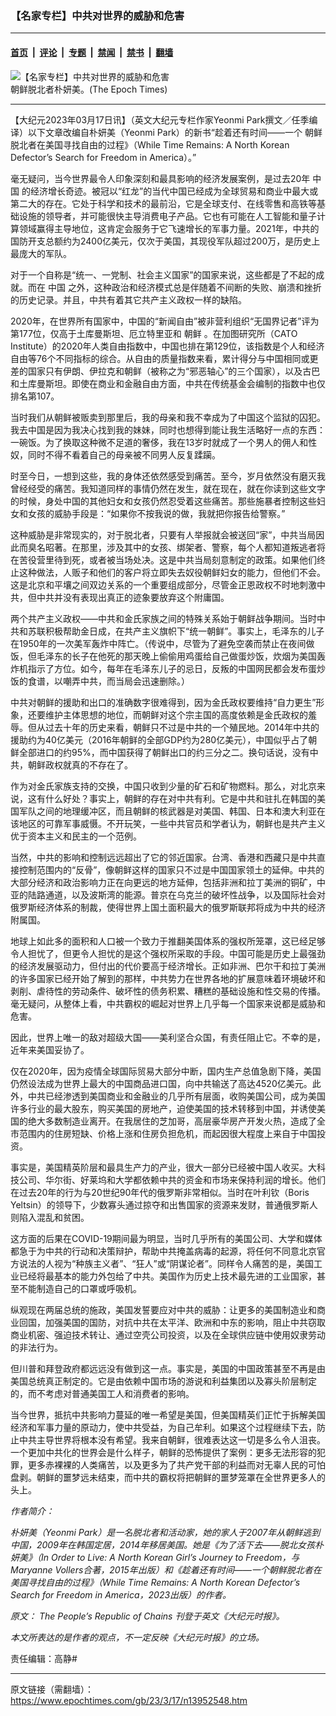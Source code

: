 ### 【名家专栏】中共对世界的威胁和危害

---

#### [首页](../../../..?n13952548) &nbsp;|&nbsp; [评论](../../../../../epoch-comment?n13952548) &nbsp;|&nbsp; [专题](../../../../../epoch-special?n13952548) &nbsp;|&nbsp; [禁闻](../../../../../epoch-news?n13952548) &nbsp;|&nbsp; [禁书](../../../../../books?n13952548) &nbsp;|&nbsp; [翻墙](https://github.com/gfw-breaker/nogfw/blob/master/README.md?n13952548)


<div><img alt="【名家专栏】中共对世界的威胁和危害" class="attachment-djy_600_400 size-djy_600_400 wp-post-image" src="https://i.epochtimes.com/assets/uploads/2023/03/id13952550-yeonmi-park-700x420-600x400.jpg"/>
<div class="caption">
 朝鲜脱北者朴妍美。(The Epoch Times)
</div></div><hr/><div class="post_content" id="artbody" itemprop="articleBody">
 <!-- article content begin -->
 <p>
  【大纪元2023年03月17日讯】（英文大纪元专栏作家Yeonmi Park撰文／任季编译）以下文章改编自朴妍美（Yeonmi Park）的新书“趁着还有时间——一个
  <ok href="https://www.epochtimes.com/gb/tag/%E6%9C%9D%E9%B2%9C.html">
   朝鲜
  </ok>
  脱北者在美国寻找自由的过程》（While Time Remains: A North Korean Defector’s Search for Freedom in America）。”
 </p>
 <p>
  毫无疑问，当今世界最令人印象深刻和最具影响的经济发展案例，是过去20年
  <ok href="https://www.epochtimes.com/gb/tag/%E4%B8%AD%E5%9B%BD.html">
   中国
  </ok>
  的经济增长奇迹。被冠以“红龙”的当代中国已经成为全球贸易和商业中最大或第二大的存在。它处于科学和技术的最前沿，它是全球支付、在线零售和高铁等基础设施的领导者，并可能很快主导消费电子产品。它也有可能在人工智能和量子计算领域赢得主导地位，这肯定会服务于它飞速增长的军事力量。2021年，中共的国防开支总额约为2400亿美元，仅次于美国，其现役军队超过200万，是历史上最庞大的军队。
 </p>
 <p>
  对于一个自称是“统一、一党制、社会主义国家”的国家来说，这些都是了不起的成就。而在
  <ok href="https://www.epochtimes.com/gb/tag/%E4%B8%AD%E5%9B%BD.html">
   中国
  </ok>
  之外，这种政治和经济模式总是伴随着不间断的失败、崩溃和挫折的历史记录。并且，中共有着其它共产主义政权一样的缺陷。
 </p>
 <p>
  2020年，在世界所有国家中，中国的“新闻自由”被非营利组织“无国界记者”评为第177位，仅高于土库曼斯坦、厄立特里亚和
  <ok href="https://www.epochtimes.com/gb/tag/%E6%9C%9D%E9%B2%9C.html">
   朝鲜
  </ok>
  。在加图研究所（CATO Institute）的2020年人类自由指数中，中国也排在第129位，该指数是个人和经济自由等76个不同指标的综合。从自由的质量指数来看，累计得分与中国相同或更差的国家只有伊朗、伊拉克和朝鲜（被称之为“邪恶轴心”的三个国家），以及古巴和土库曼斯坦。即使在商业和金融自由方面，中共在传统基金会编制的指数中也仅排名第107。
 </p>
 <p>
  当时我们从朝鲜被贩卖到那里后，我的母亲和我不幸成为了中国这个监狱的囚犯。我去中国是因为我决心找到我的妹妹，同时也想得到能让我生活略好一点的东西：一碗饭。为了换取这种微不足道的奢侈，我在13岁时就成了一个男人的佣人和性奴，同时不得不看着自己的母亲被不同男人反复蹂躏。
 </p>
 <p>
  时至今日，一想到这些，我的身体还依然感受到痛苦。至今，岁月依然没有磨灭我曾经经受的痛苦。我知道同样的事情仍然在发生，就在现在，就在你读到这些文字的时候，身处中国的其他妇女和女孩仍然忍受着这些痛苦。那些施暴者控制这些妇女和女孩的威胁手段是：“如果你不按我说的做，我就把你报告给警察。”
 </p>
 <p>
  这种威胁是非常现实的，对于脱北者，只要有人举报就会被送回“家”，中共当局因此而臭名昭著。在那里，涉及其中的女孩、绑架者、警察，每个人都知道叛逃者将在苦役营里待到死，或者被当场处决。这是中共当局刻意制定的政策。如果他们终止这种做法，人贩子和他们的客户将立即失去奴役朝鲜妇女的能力，但他们不会。这是北京和平壤之间双边关系的一个重要组成部分，尽管金正恩政权不时地刺激中共，但中共并没有表现出真正的迹象要放弃这个附庸国。
 </p>
 <p>
  两个共产主义政权——中共和金氏家族之间的特殊关系始于朝鲜战争期间。当时中共和苏联积极帮助金日成，在共产主义旗帜下“统一朝鲜”。事实上，毛泽东的儿子在1950年的一次美军轰炸中阵亡。（传说中，尽管为了避免空袭而禁止在夜间做饭，但毛泽东的长子在他死的那天晚上偷偷用鸡蛋给自己做蛋炒饭，炊烟为美国轰炸机指示了方位。如今，每年在毛泽东儿子的忌日，反叛的中国网民都会发布蛋炒饭的食谱，以嘲弄中共，而当局会迅速删除。）
 </p>
 <p>
  中共对朝鲜的援助和出口的准确数字很难得到，因为金氏政权要维持“自力更生”形象，还要维护主体思想的地位，而朝鲜对这个宗主国的高度依赖是金氏政权的羞辱。但从过去十年的历史来看，朝鲜只不过是中共的一个殖民地。2014年中共的援助约为40亿美元（2016年朝鲜的全部GDP约为280亿美元），中国似乎占了朝鲜全部进口的约95%，而中国获得了朝鲜出口的约三分之二。换句话说，没有中共，朝鲜政权就真的不存在了。
 </p>
 <p>
  作为对金氏家族支持的交换，中国只收到少量的矿石和矿物燃料。那么，对北京来说，这有什么好处？事实上，朝鲜的存在对中共有利。它是中共和驻扎在韩国的美国军队之间的地理缓冲区，而且朝鲜的核武器是对美国、韩国、日本和澳大利亚在该地区的可靠军事威慑。不开玩笑，一些中共官员和学者认为，朝鲜也是共产主义优于资本主义和民主的一个范例。
 </p>
 <p>
  当然，中共的影响和控制远远超出了它的邻近国家。台湾、香港和西藏只是中共直接控制范围内的“反骨”，像朝鲜这样的国家只不过是中国国家领土的延伸。中共的大部分经济和政治影响力正在向更远的地方延伸，包括非洲和拉丁美洲的铜矿，中亚的陆路通道，以及波斯湾的能源。普京在乌克兰的破坏性战争，以及国际社会对俄罗斯经济体系的制裁，使得世界上国土面积最大的俄罗斯联邦将成为中共的经济附属国。
 </p>
 <p>
  地球上如此多的面积和人口被一个致力于推翻美国体系的强权所笼罩，这已经足够令人担忧了，但更令人担忧的是这个强权所采取的手段。中国可能是历史上最强劲的经济发展驱动力，但付出的代价要高于经济增长。正如非洲、巴尔干和拉丁美洲的许多国家已经开始了解到的那样，中共势力在世界各地的扩展意味着环境破坏和剥削、虐待性的劳动条件、破坏性的债务积累、糟糕的基础设施和性交易的传播。毫无疑问，从整体上看，中共霸权的崛起对世界上几乎每一个国家来说都是威胁和危害。
 </p>
 <p>
  因此，世界上唯一的敌对超级大国——美利坚合众国，有责任阻止它。不幸的是，近年来美国妥协了。
 </p>
 <p>
  仅在2020年，因为疫情全球国际贸易大部分中断，国内生产总值急剧下降，美国仍然设法成为世界上最大的中国商品进口国，向中共输送了高达4520亿美元。此外，中共已经渗透到美国商业和金融业的几乎所有层面，收购美国公司，成为美国许多行业的最大股东，购买美国的房地产，迫使美国的技术转移到中国，并诱使美国的绝大多数制造业离开。在我居住的芝加哥，高层豪华房产开发火热，造成了全市范围内的住房短缺、价格上涨和住房负担危机，而起因很大程度上来自于中国投资。
 </p>
 <p>
  事实是，美国精英阶层和最具生产力的产业，很大一部分已经被中国人收买。大科技公司、华尔街、好莱坞和大学都依赖中共的资金和市场来保持利润的增长。他们在过去20年的行为与20世纪90年代的俄罗斯非常相似。当时在叶利钦（Boris Yeltsin）的领导下，少数寡头通过掠夺和出售国家的资源来发财，普通俄罗斯人则陷入混乱和贫困。
 </p>
 <p>
  这方面的后果在COVID-19期间最为明显，当时几乎所有的美国公司、大学和媒体都急于为中共的行动和决策辩护，帮助中共掩盖病毒的起源，将任何不同意北京官方说法的人视为“种族主义者”、“狂人”或“阴谋论者”。同样令人痛苦的是，美国工业已经将最基本的能力外包给了中共。美国作为历史上技术最先进的工业国家，甚至不能制造自己的口罩或呼吸机。
 </p>
 <p>
  纵观现在两届总统的施政，美国发誓要应对中共的威胁：让更多的美国制造业和商业回国，加强美国的国防，对抗中共在太平洋、欧洲和中东的影响，阻止中共窃取商业机密、强迫技术转让、通过空壳公司投资，以及在全球供应链中使用奴隶劳动的非法行为。
 </p>
 <p>
  但川普和拜登政府都远远没有做到这一点。事实是，美国的中国政策甚至不再是由美国总统真正制定的。它是由依赖中国市场的游说和利益集团以及寡头阶层制定的，而不考虑对普通美国工人和消费者的影响。
 </p>
 <p>
  当今世界，抵抗中共影响力蔓延的唯一希望是美国，但美国精英们正忙于拆解美国经济和军事力量的原动力，使中共受益，为自己牟利。如果这个过程继续下去，防止中共主导世界将根本没有希望。我来自朝鲜，很难表达这一切是多么令人沮丧。一个更加中共化的世界会是什么样子，朝鲜的恐怖提供了案例：更多无法形容的犯罪，更多赤裸裸的人类痛苦，以及更多为了共产党干部的利益而对无辜人民的可怕盘剥。朝鲜的噩梦远未结束，而中共的霸权将把朝鲜的噩梦笼罩在全世界更多人的头上。
 </p>
 <p>
  <em>
   作者简介：
  </em>
 </p>
 <p>
  <em>
   朴妍美（Yeonmi Park）是一名脱北者和活动家，她的家人于2007年从朝鲜逃到中国，2009年在韩国定居，2014年移居美国。她是《为了活下去——脱北女孩朴妍美》（In Order to Live: A North Korean Girl’s Journey to Freedom，与Maryanne Vollers合著，2015年出版）和《趁着还有时间——一个朝鲜脱北者在美国寻找自由的过程》（While Time Remains: A North Korean Defector’s Search for Freedom in America，2023出版）的作者。
  </em>
 </p>
 <p>
  <em>
   原文：
   <ok href="https://www.theepochtimes.com/the-peoples-republic-of-chains_5114167.html">
    The People’s Republic of Chains
   </ok>
   刊登于英文《大纪元时报》。
  </em>
 </p>
 <p>
  <em>
   本文所表达的是作者的观点，不一定反映《大纪元时报》的立场。
  </em>
 </p>
 <p>
  责任编辑：高静#
 </p>
 <!-- article content end -->
 <div id="below_article_ad">
 </div>
</div>


---

原文链接（需翻墙）：https://www.epochtimes.com/gb/23/3/17/n13952548.htm